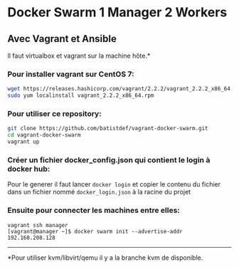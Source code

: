 # Docker Swarm 1 Manager 2 Workers
## Avec Vagrant et Ansible

Il faut virtualbox et vagrant sur la machine hôte.*

### Pour installer vagrant sur CentOS 7:
```sh
wget https://releases.hashicorp.com/vagrant/2.2.2/vagrant_2.2.2_x86_64.rpm
sudo yum localinstall vagrant_2.2.2_x86_64.rpm
```

### Pour utiliser ce repository:
```sh
git clone https://github.com/batistdef/vagrant-docker-swarm.git
cd vagrant-docker-swarm
vagrant up
```

### Créer un fichier docker_config.json qui contient le login à docker hub:
Pour le generer il faut lancer `docker login` et copier le contenu du fichier dans un fichier nommé `docker_login.json` à la racine du projet

### Ensuite pour connecter les machines entre elles:
```ssh
vagrant ssh manager
[vagrant@manager ~]$ docker swarm init --advertise-addr 192.168.208.128
```



----------


*Pour utiliser kvm/libvirt/qemu il y a la branche kvm de disponible.

